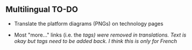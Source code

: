 

## Multilingual TO-DO ##

* Translate the platform diagrams (PNGs) on technology pages

* Most "more..." links (i.e. the <cite/> tags) were removed in translations.
  Text is okay but tags need to be added back. I think this is only for French
